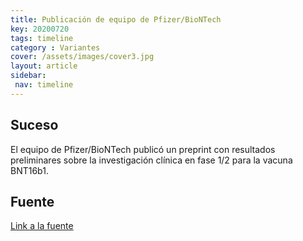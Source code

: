 ```yaml
---
title: Publicación de equipo de Pfizer/BioNTech
key: 20200720
tags: timeline
category : Variantes
cover: /assets/images/cover3.jpg
layout: article
sidebar:
 nav: timeline
---
```


## Suceso

El equipo de Pfizer/BioNTech publicó un preprint con resultados preliminares sobre la investigación clínica en fase 1/2 para la vacuna BNT16b1.

## Fuente
[Link a la fuente](https://www.pfizer.com/news/press-release/press-release-detail/pfizer-and-biontech-announce-early-positive-update-german)